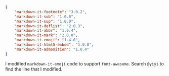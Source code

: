 ```json
{
    "markdown-it-footnote": "3.0.2",
    "markdown-it-sub": "1.0.0",
    "markdown-it-sup": "1.0.0",
    "markdown-it-deflist": "2.0.3",
    "markdown-it-abbr": "1.0.4",
    "markdown-it-mark": "2.0.0",
    "markdown-it-emoji": "1.4.0",
    "markdown-it-html5-embed": "1.0.0",
    "markdown-it-admonition": "1.0.4"
}
```

I modified `markdown-it-emoji` code to support `font-awesome`. Search `@yiyi` to find the line that I modified.   
